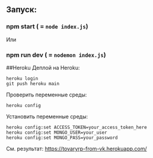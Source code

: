 ## Запуск:

### npm start  ( = `node index.js`)
Или 
### npm run dev ( = `nodemon index.js`)

##Heroku
Деплой на Heroku:

    heroku login
    git push heroku main

Проверить переменные среды:

    heroku config

Установить переменные среды:

    heroku config:set ACCESS_TOKEN=your_access_token_here
    heroku config:set MONGO_USER=your_user
    heroku config:set MONGO_PASS=your_password
    
См. результат:
https://tovaryrp-from-vk.herokuapp.com/